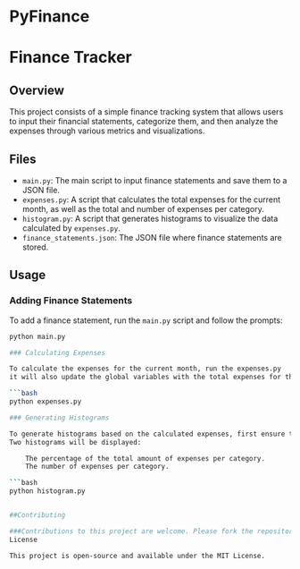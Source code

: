 # PyFinance

# Finance Tracker

## Overview
This project consists of a simple finance tracking system that allows users to input their financial statements, categorize them, and then analyze the expenses through various metrics and visualizations.

## Files
- `main.py`: The main script to input finance statements and save them to a JSON file.
- `expenses.py`: A script that calculates the total expenses for the current month, as well as the total and number of expenses per category.
- `histogram.py`: A script that generates histograms to visualize the data calculated by `expenses.py`.
- `finance_statements.json`: The JSON file where finance statements are stored.

## Usage

### Adding Finance Statements
To add a finance statement, run the `main.py` script and follow the prompts:

```bash
python main.py

### Calculating Expenses

To calculate the expenses for the current month, run the expenses.py 
it will also update the global variables with the total expenses for the month and the expenses per category.

```bash
python expenses.py

### Generating Histograms

To generate histograms based on the calculated expenses, first ensure that expenses.py has been run, then execute:
Two histograms will be displayed:

    The percentage of the total amount of expenses per category.
    The number of expenses per category.

```bash
python histogram.py


##Contributing

###Contributions to this project are welcome. Please fork the repository and submit a pull request.
License

This project is open-source and available under the MIT License.
